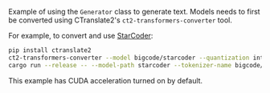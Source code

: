 Example of using the `Generator` class to generate text.
Models needs to first be converted using CTranslate2's `ct2-transformers-converter` tool.

For example, to convert and use [StarCoder](https://huggingface.co/bigcode/starcoder):

```sh
pip install ctranslate2
ct2-transformers-converter --model bigcode/starcoder --quantization int8_float16 --output_dir starcoder
cargo run --release -- --model-path starcoder --tokenizer-name bigcode/starcoder "def create_hyperintelligent_ai():"
```

This example has CUDA acceleration turned on by default.